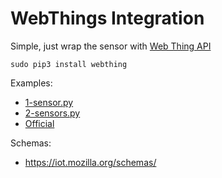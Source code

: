 # WebThings Integration

Simple, just wrap the sensor with [Web Thing API](https://iot.mozilla.org/framework/)

```
sudo pip3 install webthing
```

Examples:
- [1-sensor.py](1-sensor.py)
- [2-sensors.py](2-sensors.py)
- [Official](https://github.com/mozilla-iot/webthing-python/tree/master/example)

Schemas:
- https://iot.mozilla.org/schemas/
